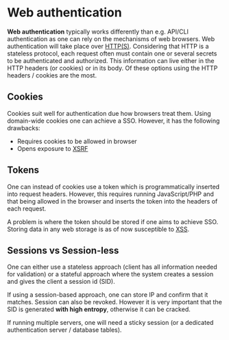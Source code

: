 # Web authentication

**Web authentication** typically works differently than e.g. API/CLI
authentication as one can rely on the mechanisms of web browsers. Web
authentication will take place over
[HTTP(S)](../network/protocols/http/README.md). Considering that HTTP is a
stateless protocol, each request often must contain one or several secrets to be
authenticated and authorized. This information can live either in the HTTP
headers (or cookies) or in its body. Of these options using the HTTP headers /
cookies are the most.

## Cookies

Cookies suit well for authentication due how browsers treat them. Using
domain-wide cookies one can achieve a SSO. However, it has the following
drawbacks:

- Requires cookies to be allowed in browser
- Opens exposure to [XSRF](./vulnerabilities/csrf.md)

## Tokens

One can instead of cookies use a token which is programmatically inserted into
request headers. However, this requires running JavaScript/PHP and that being
allowed in the browser and inserts the token into the headers of each request.

A problem is where the token should be stored if one aims to achieve SSO.
Storing data in any web storage is as of now susceptible to
[XSS](./vulnerabilities/xss).

## Sessions vs Session-less

One can either use a stateless approach (client has all information needed for
validation) or a stateful approach where the system creates a session and gives
the client a session id (SID).

If using a session-based approach, one can store IP and confirm that it matches.
Session can also be revoked. However it is very important that the SID is
generated **with high entropy**, otherwise it can be cracked.

If running multiple servers, one will need a sticky session (or a dedicated
authentication server / database tables).

